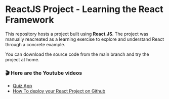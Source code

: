 # ReactJS Project - Learning the React Framework

This repository hosts a project built using **React.JS**. The project was manually reacreated as a learning exercise to explore and understand React through a concrete example.

You can download the source code from the main branch and try the project at home.

### 🎬 Here are the Youtube videos
- [Quiz App](https://www.youtube.com/watch?v=VMZ7lcSdVnY)
- [How To deploy your React Project on Github](https://www.youtube.com/watch?v=ziPzOp6j0Oo)

